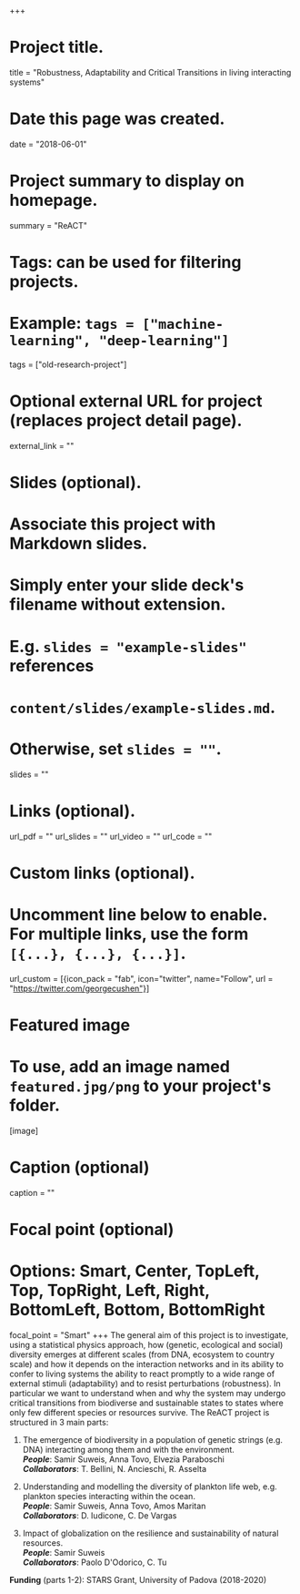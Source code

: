 +++
# Project title.
title = "Robustness, Adaptability and Critical Transitions in living interacting systems"

# Date this page was created.
date = "2018-06-01"

# Project summary to display on homepage.
summary = "ReACT"

# Tags: can be used for filtering projects.
# Example: `tags = ["machine-learning", "deep-learning"]`
tags = ["old-research-project"]

# Optional external URL for project (replaces project detail page).
external_link = ""

# Slides (optional).
#   Associate this project with Markdown slides.
#   Simply enter your slide deck's filename without extension.
#   E.g. `slides = "example-slides"` references
#   `content/slides/example-slides.md`.
#   Otherwise, set `slides = ""`.
slides = ""

# Links (optional).
url_pdf = ""
url_slides = ""
url_video = ""
url_code = ""

# Custom links (optional).
#   Uncomment line below to enable. For multiple links, use the form `[{...}, {...}, {...}]`.
url_custom = [{icon_pack = "fab", icon="twitter", name="Follow", url = "https://twitter.com/georgecushen"}]

# Featured image
# To use, add an image named `featured.jpg/png` to your project's folder.
[image]
  # Caption (optional)
  caption = ""

  # Focal point (optional)
  # Options: Smart, Center, TopLeft, Top, TopRight, Left, Right, BottomLeft, Bottom, BottomRight
  focal_point = "Smart"
+++
The general aim of this project is to investigate, using a statistical physics approach, how (genetic, ecological and social) diversity emerges at different scales (from DNA, ecosystem to country scale) and how it depends on the interaction networks and in its ability to confer to living systems the ability to react promptly to a wide range of external stimuli (adaptability) and to resist perturbations (robustness). In particular we want to understand when and why the system may undergo critical transitions from biodiverse and sustainable states to states where only few different species or resources survive. The ReACT project is structured in 3 main parts:

1. The emergence of biodiversity in a population of genetic strings (e.g. DNA) interacting among them and with the environment.<br>
***People***: Samir Suweis, Anna Tovo, Elvezia Paraboschi<br>
***Collaborators***: T. Bellini, N. Ancieschi, R. Asselta

2. Understanding and modelling the diversity of plankton life web, e.g. plankton species interacting within the ocean.<br>
***People***: Samir Suweis, Anna Tovo, Amos Maritan<br>
***Collaborators***: D. Iudicone, C. De Vargas

3. Impact of globalization on the resilience and sustainability of natural resources.<br>
***People***: Samir Suweis<br>
***Collaborators***: Paolo D'Odorico, C. Tu

**Funding** (parts 1-2): STARS Grant, University of Padova (2018-2020)

